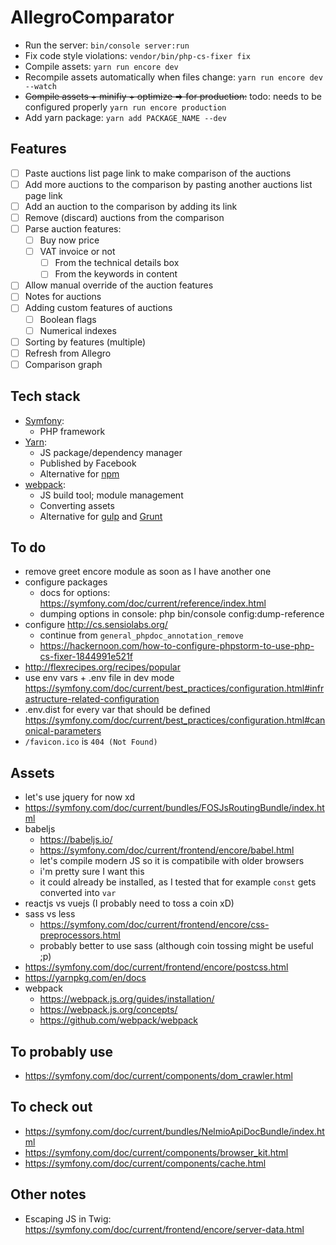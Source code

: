 AllegroComparator
===

* Run the server:
    `bin/console server:run`
* Fix code style violations:
    `vendor/bin/php-cs-fixer fix`
* Compile assets:
    `yarn run encore dev`
* Recompile assets automatically when files change:
    `yarn run encore dev --watch`
* ~~Compile assets + minifiy + optimize => for production:~~
    todo: needs to be configured properly
    `yarn run encore production`
* Add yarn package:
    `yarn add PACKAGE_NAME --dev`

Features
---

* [ ] Paste auctions list page link to make comparison of the auctions
* [ ] Add more auctions to the comparison by pasting another auctions list page link
* [ ] Add an auction to the comparison by adding its link
* [ ] Remove (discard) auctions from the comparison
* [ ] Parse auction features:
    * [ ] Buy now price
    * [ ] VAT invoice or not
        * [ ] From the technical details box
        * [ ] From the keywords in content
* [ ] Allow manual override of the auction features
* [ ] Notes for auctions
* [ ] Adding custom features of auctions
    * [ ] Boolean flags
    * [ ] Numerical indexes
* [ ] Sorting by features (multiple)
* [ ] Refresh from Allegro
* [ ] Comparison graph

Tech stack
---

* [Symfony](https://symfony.com/):
    * PHP framework
* [Yarn](https://yarnpkg.com):
    * JS package/dependency manager
    * Published by Facebook
    * Alternative for [npm](https://www.npmjs.com/)
* [webpack](https://webpack.js.org/):
    * JS build tool; module management
    * Converting assets
    * Alternative for [gulp](https://gulpjs.com/) and [Grunt](https://gruntjs.com/)

To do
---

* remove greet encore module as soon as I have another one
* configure packages
    * docs for options: https://symfony.com/doc/current/reference/index.html
    * dumping options in console: php bin/console config:dump-reference
* configure http://cs.sensiolabs.org/
    * continue from `general_phpdoc_annotation_remove`
    * https://hackernoon.com/how-to-configure-phpstorm-to-use-php-cs-fixer-1844991e521f
* http://flexrecipes.org/recipes/popular
* use env vars + .env file in dev mode
    https://symfony.com/doc/current/best_practices/configuration.html#infrastructure-related-configuration
* .env.dist for every var that should be defined
    https://symfony.com/doc/current/best_practices/configuration.html#canonical-parameters
* `/favicon.ico` is `404 (Not Found)`

Assets
---

* let's use jquery for now xd
* https://symfony.com/doc/current/bundles/FOSJsRoutingBundle/index.html
* babeljs
    * https://babeljs.io/
    * https://symfony.com/doc/current/frontend/encore/babel.html
    * let's compile modern JS so it is compatibile with older browsers
    * i'm pretty sure I want this
    * it could already be installed, as I tested that for example `const` gets converted into `var` 
* reactjs vs vuejs (I probably need to toss a coin xD)
* sass vs less
    * https://symfony.com/doc/current/frontend/encore/css-preprocessors.html
    * probably better to use sass (although coin tossing might be useful ;p)
* https://symfony.com/doc/current/frontend/encore/postcss.html
* https://yarnpkg.com/en/docs
* webpack
    * https://webpack.js.org/guides/installation/
    * https://webpack.js.org/concepts/
    * https://github.com/webpack/webpack

To probably use
---

* https://symfony.com/doc/current/components/dom_crawler.html

To check out
---

* https://symfony.com/doc/current/bundles/NelmioApiDocBundle/index.html
* https://symfony.com/doc/current/components/browser_kit.html
* https://symfony.com/doc/current/components/cache.html

Other notes
---

* Escaping JS in Twig: https://symfony.com/doc/current/frontend/encore/server-data.html
